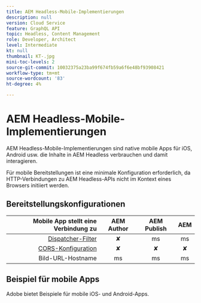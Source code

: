 ```yaml
---
title: AEM Headless-Mobile-Implementierungen
description: null
version: Cloud Service
feature: GraphQL API
topic: Headless, Content Management
role: Developer, Architect
level: Intermediate
kt: null
thumbnail: KT-.jpg
mini-toc-levels: 2
source-git-commit: 10032375a23ba99f674fb59a6f6e48bf93908421
workflow-type: tm+mt
source-wordcount: '83'
ht-degree: 4%

---
```



# AEM Headless-Mobile-Implementierungen

AEM Headless-Mobile-Implementierungen sind native mobile Apps für iOS, Android usw. die Inhalte in AEM Headless verbrauchen und damit interagieren.

Für mobile Bereitstellungen ist eine minimale Konfiguration erforderlich, da HTTP-Verbindungen zu AEM Headless-APIs nicht im Kontext eines Browsers initiiert werden.

## Bereitstellungskonfigurationen

| Mobile App stellt eine Verbindung zu | AEM Author | AEM Publish | AEM |
|-----------------------:|:----------:|:-----------:|:-----------:|
| [Dispatcher-Filter](./dispatcher-fitlers.md) | ✘ | ms | ms |
| [CORS-Konfiguration](./cors.md) | ✘ | ✘ | ✘ |
| Bild-URL-Hostname | ms | ms | ms |

## Beispiel für mobile Apps

Adobe bietet Beispiele für mobile iOS- und Android-Apps.


